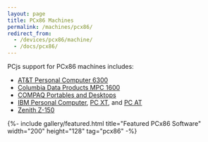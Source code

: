 ```yaml
---
layout: page
title: PCx86 Machines
permalink: /machines/pcx86/
redirect_from:
  - /devices/pcx86/machine/
  - /docs/pcx86/
---
```


PCjs support for PCx86 machines includes:

  - [AT&amp;T Personal Computer 6300](/machines/pcx86/att/6300/cga/)
  - [Columbia Data Products MPC 1600](/machines/pcx86/cdp/mpc1600/cga/)
  - [COMPAQ Portables and Desktops](/machines/pcx86/compaq/)
  - [IBM Personal Computer](/machines/pcx86/ibm/5150/), [PC XT](/machines/pcx86/ibm/5160/), and [PC AT](/machines/pcx86/ibm/5170/)
  - [Zenith Z-150](/machines/pcx86/zenith/z150/cga/)

{%- include gallery/featured.html title="Featured PCx86 Software" width="200" height="128" tag="pcx86" -%}
